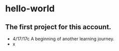 # hello-world
The first project for this account.
- 
- 4/17/17c A beginning of another learning journey.
- x
